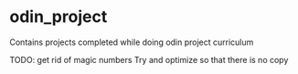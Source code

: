 odin_project
============

Contains projects completed while doing odin project curriculum

TODO:
get rid of magic numbers
Try and optimize so that there is no copy